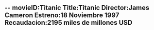 --
movieID:Titanic
Title:Titanic
Director:James Cameron
Estreno:18 Noviembre 1997
Recaudacion:2195 miles de millones USD
---